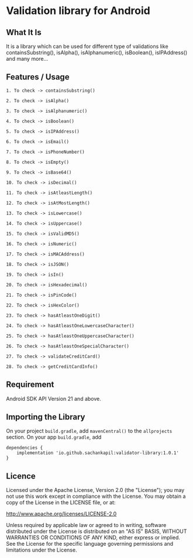 # Validation library for Android

## What It Is
It is a library which can be used for different type of validations like containsSubstring(), isAlpha(), isAlphanumeric(), isBoolean(), isIPAddress() and many more...

## Features / Usage

```
1. To check -> containsSubstring()
```

```
2. To check -> isAlpha()
```

```
3. To check -> isAlphanumeric()
```

```
4. To check -> isBoolean()
```

```
5. To check -> isIPAddress()
```

```
6. To check -> isEmail()
```

```
7. To check -> isPhoneNumber()
```

```
8. To check -> isEmpty()
```

```
9. To check -> isBase64()
```

```
10. To check -> isDecimal()
```

```
11. To check -> isAtleastLength()
```

```
12. To check -> isAtMostLength()
```

```
13. To check -> isLowercase()
```

```
14. To check -> isUppercase()
```

```
15. To check -> isValidMD5()
```

```
16. To check -> isNumeric()
```

```
17. To check -> isMACAddress()
```

```
18. To check -> isJSON()
```

```
19. To check -> isIn()
```

```
20. To check -> isHexadecimal()
```

```
21. To check -> isPinCode()
```

```
22. To check -> isHexColor()
```

```
23. To check -> hasAtleastOneDigit()
```

```
24. To check -> hasAtleastOneLowercaseCharacter()
```

```
25. To check -> hasAtleastOneUppercaseCharacter()
```

```
26. To check -> hasAtleastOneSpecialCharacter()
```

```
27. To check -> validateCreditCard()
```

```
28. To check -> getCreditCardInfo()
```

## Requirement
Android SDK API Version 21 and above.

## Importing the Library
On your project `build.gradle`, add `mavenCentral()` to the `allprojects` section.
On your app `build.gradle`, add

    dependencies {
        implementation 'io.github.sachankapil:validator-library:1.0.1'
    }
    
## Licence

Licensed under the Apache License, Version 2.0 (the "License"); you may not use this work except in compliance with the License. You may obtain a copy of the License in the LICENSE file, or at:

http://www.apache.org/licenses/LICENSE-2.0

Unless required by applicable law or agreed to in writing, software distributed under the License is distributed on an "AS IS" BASIS, WITHOUT WARRANTIES OR CONDITIONS OF ANY KIND, either express or implied. See the License for the specific language governing permissions and limitations under the License.
